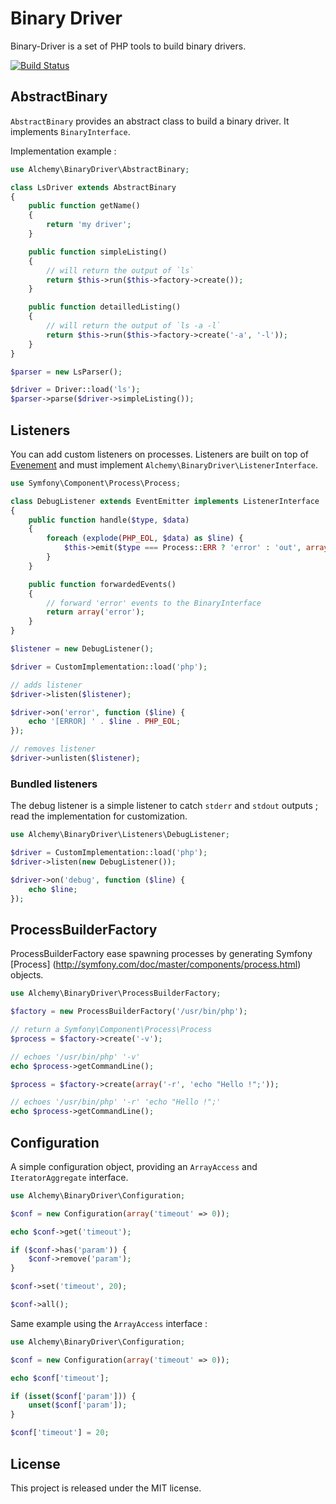 # Binary Driver

Binary-Driver is a set of PHP tools to build binary drivers.

[![Build Status](https://travis-ci.org/alchemy-fr/BinaryDriver.png?branch=master)](https://travis-ci.org/alchemy-fr/BinaryDriver)

## AbstractBinary

`AbstractBinary` provides an abstract class to build a binary driver. It implements
`BinaryInterface`.

Implementation example :

```php
use Alchemy\BinaryDriver\AbstractBinary;

class LsDriver extends AbstractBinary
{
    public function getName()
    {
        return 'my driver';
    }

    public function simpleListing()
    {
        // will return the output of `ls`
        return $this->run($this->factory->create());
    }

    public function detailledListing()
    {
        // will return the output of `ls -a -l`
        return $this->run($this->factory->create('-a', '-l'));
    }
}

$parser = new LsParser();

$driver = Driver::load('ls');
$parser->parse($driver->simpleListing());
```

## Listeners

You can add custom listeners on processes.
Listeners are built on top of [Evenement](https://github.com/igorw/evenement)
and must implement `Alchemy\BinaryDriver\ListenerInterface`.

```php
use Symfony\Component\Process\Process;

class DebugListener extends EventEmitter implements ListenerInterface
{
    public function handle($type, $data)
    {
        foreach (explode(PHP_EOL, $data) as $line) {
            $this->emit($type === Process::ERR ? 'error' : 'out', array($line));
        }
    }

    public function forwardedEvents()
    {
        // forward 'error' events to the BinaryInterface
        return array('error');
    }
}

$listener = new DebugListener();

$driver = CustomImplementation::load('php');

// adds listener
$driver->listen($listener);

$driver->on('error', function ($line) {
    echo '[ERROR] ' . $line . PHP_EOL;
});

// removes listener
$driver->unlisten($listener);
```

### Bundled listeners

The debug listener is a simple listener to catch `stderr` and `stdout` outputs ;
read the implementation for customization.

```php
use Alchemy\BinaryDriver\Listeners\DebugListener;

$driver = CustomImplementation::load('php');
$driver->listen(new DebugListener());

$driver->on('debug', function ($line) {
    echo $line;
});
```

## ProcessBuilderFactory

ProcessBuilderFactory ease spawning processes by generating Symfony [Process]
(http://symfony.com/doc/master/components/process.html) objects.

```php
use Alchemy\BinaryDriver\ProcessBuilderFactory;

$factory = new ProcessBuilderFactory('/usr/bin/php');

// return a Symfony\Component\Process\Process
$process = $factory->create('-v');

// echoes '/usr/bin/php' '-v'
echo $process->getCommandLine();

$process = $factory->create(array('-r', 'echo "Hello !";'));

// echoes '/usr/bin/php' '-r' 'echo "Hello !";'
echo $process->getCommandLine();
```

## Configuration

A simple configuration object, providing an `ArrayAccess` and `IteratorAggregate`
interface.

```php
use Alchemy\BinaryDriver\Configuration;

$conf = new Configuration(array('timeout' => 0));

echo $conf->get('timeout');

if ($conf->has('param')) {
    $conf->remove('param');
}

$conf->set('timeout', 20);

$conf->all();
```

Same example using the `ArrayAccess` interface :

```php
use Alchemy\BinaryDriver\Configuration;

$conf = new Configuration(array('timeout' => 0));

echo $conf['timeout'];

if (isset($conf['param'])) {
    unset($conf['param']);
}

$conf['timeout'] = 20;
```

## License

This project is released under the MIT license.
